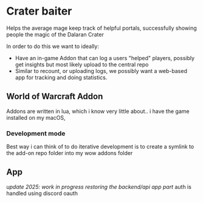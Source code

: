 # Crater baiter
Helps the average mage keep track of helpful portals, successfully showing people the magic of the Dalaran Crater

In order to do this we want to ideally:
- Have an in-game Addon that can log a users "helped" players, possibly get insights but most likely upload to the central repo
- Similar to recount, or uploading logs, we possibly want a web-based app for tracking and doing statistics.

## World of Warcraft Addon
Addons are written in lua, which i know very little about.. i have the game installed on my macOS,

### Development mode
Best way i can think of to do iterative development is to create a symlink to the add-on repo folder into my wow addons folder

## App
*update 2025: work in progress restoring the backend/api app part*
auth is handled using discord oauth
